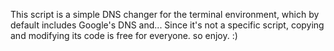 This script is a simple DNS changer for the terminal environment, which by default includes Google's DNS and... Since it's not a specific script, copying and modifying its code is free for everyone.
so enjoy. :)
